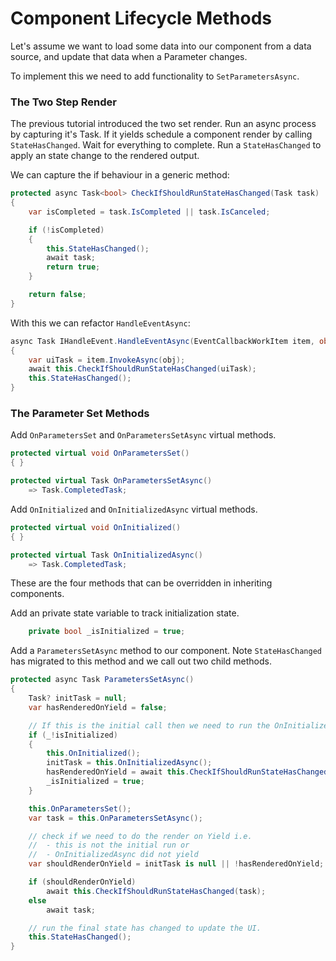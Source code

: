 # Component Lifecycle Methods

Let's assume we want to load some data into our component from a data source, and update that data when a Parameter changes.

To implement this we need to add functionality to `SetParametersAsync`.

### The Two Step Render

The previous tutorial introduced the two set render.  Run an async process by capturing it's Task.  If it yields schedule a component render by calling `StateHasChanged`.  Wait for everything to complete.  Run a `StateHasChanged` to apply an state change to the rendered output.

We can capture the if behaviour in a generic method:

```csharp
protected async Task<bool> CheckIfShouldRunStateHasChanged(Task task)
{
    var isCompleted = task.IsCompleted || task.IsCanceled;

    if (!isCompleted)
    {
        this.StateHasChanged();
        await task;
        return true;
    }

    return false;
}
```

With this we can refactor `HandleEventAsync`:

```csharp
async Task IHandleEvent.HandleEventAsync(EventCallbackWorkItem item, object? obj)
{
    var uiTask = item.InvokeAsync(obj);
    await this.CheckIfShouldRunStateHasChanged(uiTask);
    this.StateHasChanged();
}
```

### The Parameter Set Methods

Add `OnParametersSet` and `OnParametersSetAsync` virtual methods.

```csharp
protected virtual void OnParametersSet()
{ }

protected virtual Task OnParametersSetAsync()
    => Task.CompletedTask;
```

Add `OnInitialized` and `OnInitializedAsync` virtual methods.

```csharp
protected virtual void OnInitialized()
{ }

protected virtual Task OnInitializedAsync()
    => Task.CompletedTask;
```

These are the four methods that can be overridden in inheriting components.

Add an private state variable to track initialization state.

```csharp
    private bool _isInitialized = true;
```

Add a `ParametersSetAsync` method to our component.  Note `StateHasChanged` has migrated to this method and we call out two child methods.

```csharp
protected async Task ParametersSetAsync()
{
    Task? initTask = null;
    var hasRenderedOnYield = false;

    // If this is the initial call then we need to run the OnInitialized methods
    if (_!isInitialized)
    {
        this.OnInitialized();
        initTask = this.OnInitializedAsync();
        hasRenderedOnYield = await this.CheckIfShouldRunStateHasChanged(initTask);
        _isInitialized = true;
    }

    this.OnParametersSet();
    var task = this.OnParametersSetAsync();

    // check if we need to do the render on Yield i.e.
    //  - this is not the initial run or
    //  - OnInitializedAsync did not yield
    var shouldRenderOnYield = initTask is null || !hasRenderedOnYield;

    if (shouldRenderOnYield)
        await this.CheckIfShouldRunStateHasChanged(task);
    else
        await task;

    // run the final state has changed to update the UI.
    this.StateHasChanged();
}
```
